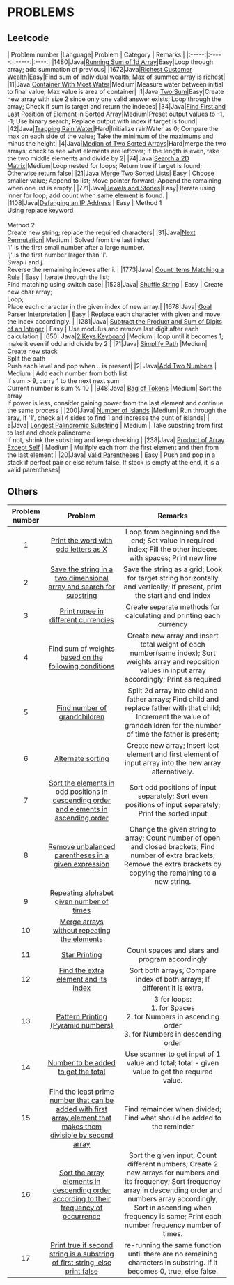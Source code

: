 # PROBLEMS

## Leetcode
| Problem number |Language| Problem | Category | Remarks |
|:-----:|:-----:|:-----:|:----:|
|1480|Java|[Running Sum of 1d Array](./Leetcode/RunningSumOf1dArray.java)|Easy|Loop through array; add summation of previous|
|1672|Java|[Richest Customer Wealth](./Leetcode/RichestCustomerWealth.java)|Easy|Find sum of individual wealth; Max of summed array is richest|
|11|Java|[Container With Most Water](./Leetcode/ContainerWithMostWater.java)|Medium|Measure water between initial to final value; Max value is area of container|
|1|Java|[Two Sum](./Leetcode/TwoSum.java)|Easy|Create new array with size 2 since only one valid answer exists; Loop through the array; Check if sum is target and return the indeces|
|34|Java|[Find First and Last Position of Element in Sorted Array](./Leetcode/FindFirstAndLastPositionOfElementInSortedArray.java)|Medium|Preset output values to -1, -1; Use binary search; Replace output with index if target is found| 
|42|Java|[Trapping Rain Water](./Leetcode/TrappingRainWater.java)|Hard|Initialize rainWater as 0; Compare the max on each side of the value; Take the minimum of the maximums and minus the height|
|4|Java|[Median of Two Sorted Arrays](./Leetcode/MedianOfTwoSortedArrays.java)|Hard|merge the two arrays; check to see what elements are leftover; if the length is even, take the two middle elements and divide by 2|
|74|Java|[Search a 2D Matrix](./Leetcode/SearchA2DMatrix.java )|Medium|Loop nested for loops; Return true if target is found; Otherwise return false|
|21|Java|[Merge Two Sorted Lists](./Leetcode/ListNode.java)| Easy | Choose smaller value; Append to list; Move pointer forward; Append the remaining when one list is empty.|
|771|Java|[Jewels and Stones](./Leetcode/JewelsAndStones.java)|Easy| Iterate using inner for loop; add count when same element is found. |
|1108|Java|[Defanging an IP Address](./Leetcode/DefangingAnIPAddress.java) | Easy | Method 1 <br> Using replace keyword <br> <br> Method 2 <br> Create new string; replace the required characters|
|31|Java|[Next Permutation](./Leetcode/NextPermutation.java)| Medium | Solved from the last index <br> 'i' is the first small number after a large number. <br> 'j' is the first number larger than 'i'. <br> Swap i and j. <br> Reverse the remaining indexes after i. |
|1773|Java| [Count Items Matching a Rule](./Leetcode/CountItemsMatchingARule.java) | Easy | Iterate through the list; <br> Find matching using switch case|
|1528|Java| [Shuffle String](./Leetcode/ShuffleString.java) | Easy | Create new char array; <br> Loop; <br> Place each character in the given index of new array.|
|1678|Java| [Goal Parser Interpretation](./Leetcode/GoalParserInterpretation.java) | Easy | Replace each character with given and move the index accordingly. |
|1281|Java| [Subtract the Product and Sum of Digits of an Integer](./Leetcode/SubtractProductSum.java) | Easy | Use modulus and remove last digit after each calculation |
|650| Java|[2 Keys Keyboard](./Leetcode/TwoKeysKeyboard.java) |Medium |  loop until it becomes 1; make it even if odd and divide by 2 |
|71|Java| [Simplify Path](./Leetcode/SimplifyPath.java) |Medium| Create new stack <br> Split the path <br> Push each level and pop when .. is present|
|2| Java|[Add Two Numbers](./Leetcode/AddTwoNumbers.java) | Medium | Add each number from both list <br> if sum > 9, carry 1 to the next next sum <br> Current number is sum % 10 |
|948|Java| [Bag of Tokens](./Leetcode/BagOfTokens.java) |Medium| Sort the array <br> If power is less, consider gaining power from the last element and continue the same process |
|200|Java| [Number of Islands](,/Leetcode/NumberOfIslands.java) |Medium| Run through the aray, if '1', check all 4 sides to find 1 and increase the ount of islands|
| 5|Java| [Longest Palindromic Substring](./Leetcode/LongestPalindromicSubstring.java) | Medium | Take substring from first to last and check palindrome <br> if not, shrink the substring and keep checking |
|238|Java| [Product of Array Except Self](./Leetcode/ProductOfArrayExceptSelf.java) | Medium | Mulifply each from the first element and then from the last element |
|20|Java| [Valid Parentheses](./Leetcode/ValidParentheses.java) | Easy | Push and pop in a stack if perfect pair or else return false. If stack is empty at the end, it is a valid parentheses|



## Others
| Problem number | Problem | Remarks | 
|:-----:|:-----:|:-----:|
|1| [Print the word with odd letters as X](./Others/WordWithOddLetters.java)|Loop from beginning and the end; Set value in required index; Fill the other indeces with spaces; Print new line| 
|2| [Save the string in a two dimensional array and search for substring](./Others/StringToTwoDimensional.java)|Save the string as a grid; Look for target string horizontally and vertically; If present, print the start and end index|
|3| [Print rupee in different currencies](./Others/DifferentCurrencies.java)|Create separate methods for calculating and printing each currency|
|4| [Find sum of weights based on the following conditions](./Others/SumOfWeights.java)|Create new array and insert total weight of each number(same index); Sort weights array and reposition values in input array accordingly; Print as required|
|5| [Find number of grandchildren](./Others/Grandchildren.java)|Split 2d array into child and father arrays; Find child and replace father with that child; Increment the value of grandchildren for the number of time the father is present;|
|6| [Alternate sorting](./Others/AlternateMaxMin.java)|Create new array; Insert last element and first element of input array into the new array alternatively.| 
|7| [Sort the elements in odd positions in descending order and elements in ascending order](./Others/SortOddEvenPositions.java)|Sort odd positions of input separately; Sort even positions of input separately; Print the sorted input|
|8| [Remove unbalanced parentheses in a given expression](./Others/UnbalancedParentheses.java)| Change the given string to array; Count number of open and closed brackets; Find number of extra brackets; Remove the extra brackets by copying the remaining to a new string.|
|9| [Repeating alphabet given number of times](./Others/NumbersAndFrequency.java)| |
|10| [Merge arrays without repeating the elements](./Others/MergeSortedArrays.java) | |
|11| [Star Printing](./Others/StarPrinting.java) | Count spaces and stars and program accordingly|
|12| [Find the extra element and its index](./Others/FindingExtraElement.java) | Sort both arrays; Compare index of both arrays; If different it is extra.|
|13| [Pattern Printing (Pyramid numbers)](./Others/PatternPrinting.java)| 3 for loops: <br> 1. for Spaces <br> 2. for Numbers in ascending order <br> 3. for Numbers in descending order | 
|14| [Number to be added to get the total](./Others/NumToBeAdded.java)| Use scanner to get input of 1 value and total; total - given value to get the required value. |
|15| [Find the least prime number that can be added with first array element that makes them divisible by second array](./Others/AddPrimeNumber.java)| Find remainder when divided; Find what should be added to the reminder |
|16| [Sort the array elements in descending order according to their frequency of occurrence](./Others/SortByFrequency.java) | Sort the given input; Count different numbers; Create 2 new arrays for numbers and its frequency; Sort frequency array in descending order and numbers array accordingly; Sort in ascending when frequency is same; Print each number frequency number of times.|
|17| [Print true if second string is a substring of first string, else print false](./Others/SubString.java) | re-running the same function until there are no remaining characters in substring. If it becomes 0, true, else false. |



